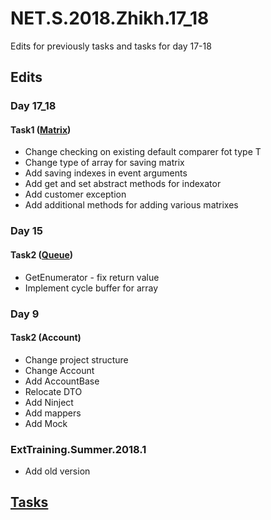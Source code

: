 # NET.S.2018.Zhikh.17_18
Edits for previously tasks and tasks for day 17-18
## Edits
### Day 17_18
#### Task1 ([Matrix](https://github.com/Zhikh/NET.S.2018.Zhikh.17_18/tree/master/Task1.Logic))
- Change checking on existing default comparer fot type T
- Change type of array for saving matrix
- Add saving indexes in event arguments
- Add get and set abstract methods for indexator
- Add customer exception
- Add additional methods for adding various matrixes
### Day 15
#### Task2 ([Queue](https://github.com/Zhikh/NET.S.2018.Zhikh.15/blob/master/Task2/Queue.cs))
- GetEnumerator - fix return value
- Implement cycle buffer for array
### Day 9
#### Task2 (Account)
- Change project structure
- Change Account
- Add AccountBase
- Relocate DTO
- Add Ninject
- Add mappers
- Add Mock
### ExtTraining.Summer.2018.1 
- Add old version
## [Tasks](https://github.com/AnzhelikaKravchuk/Training-Summer-Express-2018/tree/master/Days%2017-18)
